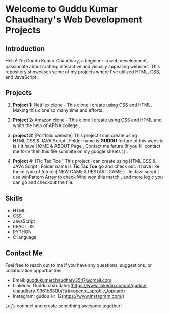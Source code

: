 # Welcome to Guddu Kumar Chaudhary's Web Development Projects

## Introduction
Hello! I'm Guddu Kumar Chaudhary, a beginner in web development, passionate about crafting interactive and visually appealing websites. This repository showcases some of my projects where I've utilized HTML, CSS, and JavaScript.

## Projects
1. **Project 1:** [Netfilex clone ]((http://127.0.0.1:5500/personal-repository/netflix/index1.html)) - This clone I create using CSS and HTML. Making this clone so many time and efforts.

2. **Project 2:** [Amazon clone ]((http://127.0.0.1:5500/personal-repository/Amazon.com/index.html)) - This clone I create using CSS and HTML and whith the help of APNA college .

3. **project 3:** [Portfolio website] This project I can create using HTML,CSS,& JAVA Script . Folder name is **GUDDU** ferture of this website is { It have HOME & ABOUT Page , Contact me feture (if you fill contact me form then this file summite on my google sheets )} .

4. **Project 4:** [Tic Tac Toe ] This project I can create using HTML,CSS,& JAVA Script . Folder name is **Tic Tac Toe** go and check out. It have like these type of feture { NEW GAME & RESTART GAME } . In Java script I use winPattern Array to check Who won this match , and more logic you can go and checkout the file.

## Skills
- HTML
- CSS
- JavaScript
- REACT JS
- PYTHON
- C language
## Contact Me
Feel free to reach out to me if you have any questions, suggestions, or collaboration opportunities:
- Email: guddukumarchaudhary3547@gmail.com
- LinkedIn: Guddu chaudahry(https://www.linkedin.com/in/guddu-chaudhary-9361b8300/?trk=opento_sprofile_topcard)
- Instagram: guddu_kr_12(https://www.instagram.com/)

Let's connect and create something awesome together!
